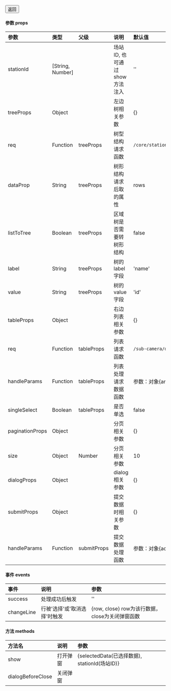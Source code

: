 
<a href="../../README.md"><button>返回</button></a>


#### 参数 props

| 参数 | 类型 | 父级 | 说明 | 默认值
| :--- | :---|:---| :--- | :---
| stationId |  [String, Number] || 场站ID, 也可通过show方法注入 | ''
| treeProps | Object || 左边树相关参数| {}
| req | Function | treeProps | 树型结构请求函数 | `/core/station/region/listWithTree/${stationId}`
|dataProp | String | treeProps | 树形结构请求后取的属性 | rows
|listToTree|Boolean|treeProps | 区域树是否需要转树形结构 | false
|label|String|treeProps | 树的label字段 | 'name'
|value|String|treeProps | 树的value字段 | 'id'
| tableProps | Object || 右边列表相关参数| {}
| req | Function | tableProps | 列表请求函数 | `/sub-camera/device/config/getCameraDevice`
| handleParams | Function | tableProps | 列表处理请求数据函数 | 参数：对象{areaId,stationId}
| singleSelect | Boolean | tableProps | 是否单选 | false
| paginationProps | Object || 分页相关参数| {}
| size | Object |Number| 分页相关参数| 10
| dialogProps | Object || dialog相关参数| {}
| submitProps | Object || 提交数据时相关参数| {}
| handleParams | Function | submitProps | 提交数据处理函数 | 参数：对象{addList,delList,stationId}

#### 事件 events

| 事件 | 说明 | 参数
| :--- | :---|:---
| success | 处理成功后触发 | ''
|changeLine | 行被'选择'或'取消选择'时触发| {row, close} row为该行数据，close为关闭弹窗函数

#### 方法 methods

| 方法名 | 说明 | 参数
| :--- | :---|:---
| show | 打开弹窗 | {selectedData(已选择数据), stationId(场站ID)}
|dialogBeforeClose | 关闭弹窗| 
